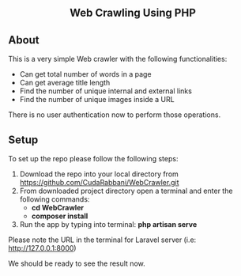 <h2 align="center">Web Crawling Using PHP</h2>

## About
This is a very simple Web crawler with the following functionalities:

- Can get total number of words in a page
- Can get average title length
- Find the number of unique internal and external links
- Find the number of unique images inside a URL

There is no user authentication now to perform those operations.

## Setup
To set up the repo please follow the following steps:
1. Download the repo into your local directory from https://github.com/CudaRabbani/WebCrawler.git
2. From downloaded project directory open a terminal and enter the following commands:
    - **cd WebCrawler**
    - **composer install**
3. Run the app by typing into terminal: **php artisan serve**

Please note the URL in the terminal for Laravel server (i.e: http://127.0.0.1:8000)

We should be ready to see the result now.